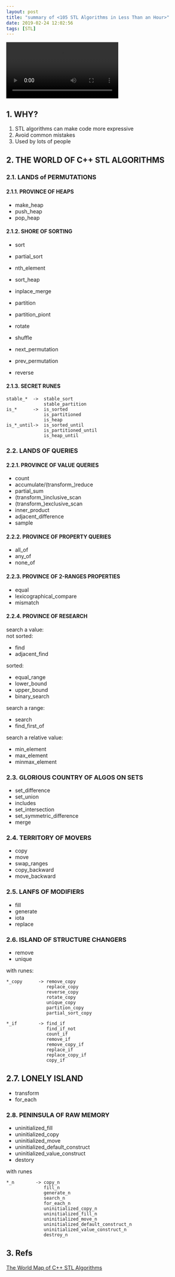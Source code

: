 ```yaml
---
layout: post
title: "summary of <105 STL Algorithms in Less Than an Hour>"
date: 2019-02-24 12:02:56
tags: [STL]
---
```


<video src="/assets/images/world map of C++ STL.mp4" controls="controls">
your browser does not support the video tag
</video>

## 1. WHY?

1. STL algorithms can make code more expressive  
2. Avoid common mistakes  
3. Used by lots of people

## 2. THE WORLD OF C++ STL ALGORITHMS

### 2.1. LANDS of PERMUTATIONS

#### 2.1.1. PROVINCE OF HEAPS

+ make_heap
+ push_heap
+ pop_heap

#### 2.1.2. SHORE OF SORTING

+ sort
+ partial_sort
+ nth_element
+ sort_heap
+ inplace_merge

+ partition
+ partition_piont

+ rotate
+ shuffle
+ next_permutation
+ prev_permutation
+ reverse

#### 2.1.3. SECRET RUNES

```
stable_*  ->  stable_sort
              stable_partition
is_*      ->  is_sorted
              is_partitioned
              is_heap
is_*_until->  is_sorted_until
              is_partitioned_until
              is_heap_until
```

### 2.2. LANDS OF QUERIES

#### 2.2.1. PROVINCE OF VALUE QUERIES

+ count
+ accumulate/(transform_)reduce
+ partial_sum
+ (transform_)inclusive_scan
+ (transform_)exclusive_scan
+ inner_product
+ adjacent_difference
+ sample

#### 2.2.2. PROVINCE OF PROPERTY QUERIES

+ all_of
+ any_of
+ none_of

#### 2.2.3. PROVINCE OF 2-RANGES PROPERTIES

+ equal
+ lexicographical_compare
+ mismatch

#### 2.2.4. PROVINCE OF RESEARCH

search a value:  
not sorted:  
+ find
+ adjacent_find

sorted:  
+ equal_range
+ lower_bound
+ upper_bound
+ binary_search

search a range:  
+ search
+ find_first_of

search a relative value:  
+ min_element
+ max_element
+ minmax_element

### 2.3. GLORIOUS COUNTRY OF ALGOS ON SETS

+ set_difference
+ set_union
+ includes
+ set_intersection
+ set_symmetric_difference
+ merge

### 2.4. TERRITORY OF MOVERS

+ copy
+ move
+ swap_ranges
+ copy_backward
+ move_backward

### 2.5. LANFS OF MODIFIERS

+ fill
+ generate
+ iota
+ replace

### 2.6. ISLAND OF STRUCTURE CHANGERS

+ remove
+ unique


with runes:

```
*_copy      -> remove_copy
               replace_copy
               reverse_copy
               rotate_copy
               unique_copy
               partition_copy
               partial_sort_copy

*_if        -> find_if
               find_if_not
               count_if
               remove_if
               remove_copy_if
               replace_if
               replace_copy_if
               copy_if
```

## 2.7. LONELY ISLAND

+ transform
+ for_each

### 2.8. PENINSULA OF RAW MEMORY

+ uninitialized_fill
+ uninitialized_copy
+ uninitialized_move
+ uninitialized_default_construct
+ uninitialized_value_construct
+ destory

with runes

```
*_n        -> copy_n
              fill_n
              generate_n
              search_n
              for_each_n
              uninitialized_copy_n
              uninitialized_fill_n
              uninitialized_move_n
              uninitialized_default_construct_n
              uninitialized_value_construct_n
              destroy_n
```

## 3. Refs

[The World Map of C++ STL Algorithms](https://www.fluentcpp.com/getthemap/)